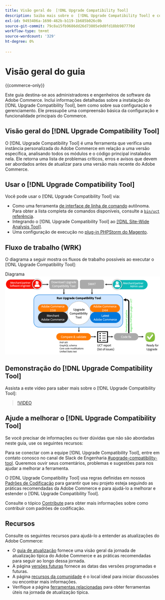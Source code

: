 ```yaml
---
title: Visão geral do  [!DNL Upgrade Compatibility Tool]
description: Saiba mais sobre o  [!DNL Upgrade Compatibility Tool] e como ele pode ajudar você com seu projeto do Adobe Commerce.
exl-id: 9493406a-1690-462b-b119-1b685b026c0b
source-git-commit: 79c8a15fb9686dd26d73805e9d0fd18bb987770d
workflow-type: tm+mt
source-wordcount: '329'
ht-degree: 0%

---
```


# Visão geral do guia

{{commerce-only}}

Este guia destina-se aos administradores e engenheiros de software da Adobe Commerce. Inclui informações detalhadas sobre a instalação do [!DNL Upgrade Compatibility Tool], bem como sobre sua configuração e gerenciamento. Ele pressupõe uma compreensão básica da configuração e funcionalidade principais do Commerce.

## Visão geral do [!DNL Upgrade Compatibility Tool]

O [!DNL Upgrade Compatibility Tool] é uma ferramenta que verifica uma instância personalizada do Adobe Commerce em relação a uma versão específica, analisando todos os módulos e o código principal instalados nela. Ele retorna uma lista de problemas críticos, erros e avisos que devem ser abordados antes de atualizar para uma versão mais recente do Adobe Commerce.

## Usar o [!DNL Upgrade Compatibility Tool]

Você pode usar o [!DNL Upgrade Compatibility Tool] via:

- Como uma ferramenta [de interface de linha de comando](../upgrade-compatibility-tool/run.md) autônoma. Para obter a lista completa de comandos disponíveis, consulte a [`bin/uct` referência](../../tools/reference/uct.md).
- Integrando o [!DNL Upgrade Compatibility Tool] ao [[!DNL Site-Wide Analysis Tool]](../upgrade-compatibility-tool/integrate-analysis-tool.md).
- Uma configuração de execução no [plug-in PHPStorm do Magento](../upgrade-compatibility-tool/run-configuration-phpstorm-plugin.md).

## Fluxo de trabalho (WRK)

O diagrama a seguir mostra os fluxos de trabalho possíveis ao executar o [!DNL Upgrade Compatibility Tool]:

Diagrama ![[!DNL Upgrade Compatibility Tool]](../../assets/upgrade-guide/uct-diagram-v5.png)

## Demonstração do [!DNL Upgrade Compatibility Tool]

Assista a este vídeo para saber mais sobre o [!DNL Upgrade Compatibility Tool]:

>[!VIDEO](https://video.tv.adobe.com/v/341245?quality=12)

## Ajude a melhorar o [!DNL Upgrade Compatibility Tool]

Se você precisar de informações ou tiver dúvidas que não são abordadas neste guia, use os seguintes recursos:

Para se conectar com a equipe [!DNL Upgrade Compatibility Tool], entre em contato conosco no canal de Slack de Engenharia [#upgrade-compatibility-tool](https://magentocommeng.slack.com/archives/C019Y143U9F). Queremos ouvir seus comentários, problemas e sugestões para nos ajudar a melhorar a ferramenta.

O [!DNL Upgrade Compatibility Tool] usa regras definidas em nossos [Padrões de Codificação](https://developer.adobe.com/commerce/php/coding-standards/) para garantir que seu projeto esteja seguindo as práticas recomendadas da Adobe Commerce e para ajudá-lo a melhorar e estender o [!DNL Upgrade Compatibility Tool].

Consulte o tópico [Contribute](https://developer.adobe.com/commerce/php/coding-standards/contributing/) para obter mais informações sobre como contribuir com padrões de codificação.

## Recursos

Consulte os seguintes recursos para ajudá-lo a entender as atualizações do Adobe Commerce:

- O [guia de atualização](../overview.md) fornece uma visão geral da jornada de atualização típica do Adobe Commerce e as práticas recomendadas para seguir ao longo dessa jornada.
- A página [versões futuras](https://experienceleague.adobe.com/pt-br/docs/commerce-operations/release/planning/schedule) fornece as datas das versões programadas e futuras.
- A página [recursos da comunidade](https://developer.adobe.com/commerce/contributor/community/) é o local ideal para iniciar discussões ou encontrar mais informações.
- Verifique a página [ferramentas relacionadas](../upgrade-compatibility-tool/related-tools.md) para obter ferramentas úteis na jornada de atualização típica.
